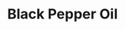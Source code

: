 ---
name: Black Pepper Oil
title: Black Pepper Oil
details:
  - detail:
      key: Packaging Size
      value: 5, 25, 200 Kg
  - detail:
      key: Usage/Application
      value: Fragrance, Flavour, Pharma
  - detail:
      key: Brand
      value: Natural Aroma
  - detail:
      key: Form
      value: Liquid
  - detail:
      key: Botanical Name
      value: Piper nigrum
  - detail:
      key: Mode Of Extraction
      value: Steam Distillation
  - detail:
      key: Shelf Life
      value: 12 months
  - detail:
      key: Storage
      value: Keep in tightly closed in air tight containers away from sunlight and heat.
  - detail:
      key: Solubility
      value: Insoluble in water, soluble in alcohol and other organic solvent
  - detail:
      key: Taste
      value: Highly aromatic and hot
  - detail:
      key: Specific Gravity
      value: 0.8600 to 0.8840 (at 20 deg C)
  - detail:
      key: Optical Rotation
      value: -1 deg to -23 deg (at 20 deg C)
  - detail:
      key: Refractive Index
      value: 1.4870 to 1.4880 (at 20 deg C)
  - detail:
      key: Source
      value: Steam distilled from the dried fruit (peppercorn) of the pepper plant
  - detail:
      key: Packaging Type
      value: Can, Barrel
showOnHome: false
thumbnail: https://5.imimg.com/data5/SELLER/Default/2021/12/IG/XV/CZ/3823480/black-pepper-oil-500x500.jpg
productImages:
  - https://ucarecdn.com/8213c725-21d0-4ac0-ad5e-c1975c20032b/
category: essential oils
---